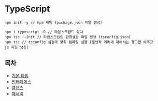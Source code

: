 # TypeScript

```
npm init -y // npm 세팅 (package.json 파일 생성)
```

```
npm i typescript -D // 타입스크립트 설치
npx tsc --init // 타입스크립트 환경설정 파일 생성 (tsconfig.json) 
npm tsc // tsconfig 설정에 맞춰 컴파일 실행 (문법적 에러에 대해서는 경고만 해주고 js 파일 생성)
```

## 목차

* [기본 타입](https://github.com/014ee/TIL/blob/main/typescript/basic-type.md)
* [인터페이스](https://github.com/014ee/TIL/blob/main/typescript/interface.md)
* [클래스](https://github.com/014ee/TIL/blob/main/typescript/class.md)
* [제네릭](https://github.com/014ee/TIL/blob/main/typescript/generic.md)
